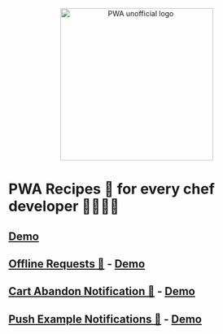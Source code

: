 <p align="center">
  <img width="300" src="https://github.com/charisTheo/pwa-recipes/blob/master/img/pwa-logo.png?raw=true" alt="PWA unofficial logo"/>
</p>

# PWA Recipes 🥘 for every chef developer 👨‍🍳👩‍🍳
## [Demo](https://pwa.recipes/)

## [Offline Requests 📴](https://github.com/charisTheo/pwa-recipes/blob/master/src/pages/offline-requests) - [Demo](https://www.pwa.recipes/offline-requests/)

## [Cart Abandon Notification 🛒](https://github.com/charisTheo/pwa-recipes/blob/master/src/pages/cart-abandon-notification) - [Demo](https://www.pwa.recipes/cart-abandon-notification/)

## [Push Example Notifications 🔔](https://github.com/charisTheo/pwa-recipes/blob/master/src/pages/push-examples) - [Demo](https://www.pwa.recipes/push-examples/)